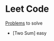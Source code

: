 # Leet Code
[Problems](https://leetcode.com/problemset/all/) to solve

* [Two Sum] easy


[Two Sums]:</Two Sum/>

